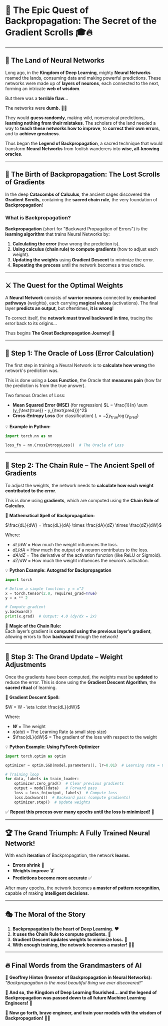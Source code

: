 # 📜 **The Epic Quest of Backpropagation: The Secret of the Gradient Scrolls** 🎓🔥

---

## 🌌 **The Land of Neural Networks**

Long ago, in the **Kingdom of Deep Learning**, mighty **Neural Networks** roamed the lands, consuming data and making powerful predictions. These networks were made up of **layers of neurons**, each connected to the next, forming an intricate **web of wisdom**.

But there was a **terrible flaw**…

The networks were **dumb.** 🤦‍♂️

They would **guess randomly**, making wild, nonsensical predictions, **learning nothing from their mistakes**. The scholars of the land needed a way to **teach these networks how to improve**, to **correct their own errors**, and to **achieve greatness**.

Thus began the **Legend of Backpropagation**, a sacred technique that would transform **Neural Networks** from foolish wanderers into **wise, all-knowing oracles**.

---

## 🏰 **The Birth of Backpropagation: The Lost Scrolls of Gradients**

In the deep **Catacombs of Calculus**, the ancient sages discovered the **Gradient Scrolls**, containing the **sacred chain rule**, the very foundation of **Backpropagation**!

### **What is Backpropagation?**

**Backpropagation** (short for "Backward Propagation of Errors") is the **learning algorithm** that trains Neural Networks by:

1. **Calculating the error** (how wrong the prediction is).
2. **Using calculus (chain rule) to compute gradients** (how to adjust each weight).
3. **Updating the weights** using **Gradient Descent** to minimize the error.
4. **Repeating the process** until the network becomes a true oracle.

---

## ⚔️ **The Quest for the Optimal Weights**

A **Neural Network** consists of **warrior neurons** connected by **enchanted pathways** (weights), each carrying **magical values** (activations). The final layer **predicts an output**, but oftentimes, **it is wrong**!

To correct itself, the **network must travel backward in time**, tracing the error back to its origins…

Thus begins **The Great Backpropagation Journey!** 🏹

---

## 📜 **Step 1: The Oracle of Loss (Error Calculation)**

The first step in training a Neural Network is to **calculate how wrong** the network's prediction was.

This is done using a **Loss Function**, the Oracle that **measures pain** (how far the prediction is from the true answer).

Two famous Oracles of Loss:

- **Mean Squared Error (MSE)** (for regression) $L = \frac{1}{n} \sum (y_{\text{true}} - y_{\text{pred}})^2$
- **Cross-Entropy Loss** (for classification) $L = - \sum y_{\text{true}} \log(y_{\text{pred}})$

💡 **Example in Python:**

```python
import torch.nn as nn

loss_fn = nn.CrossEntropyLoss()  # The Oracle of Loss

```

---

## 📜 **Step 2: The Chain Rule – The Ancient Spell of Gradients**

To adjust the weights, the network needs to **calculate how each weight contributed to the error**.

This is done using **gradients**, which are computed using the **Chain Rule of Calculus**.

🔮 **Mathematical Spell of Backpropagation:**

$\frac{dL}{dW} = \frac{dL}{dA} \times \frac{dA}{dZ} \times \frac{dZ}{dW}$

Where:

- $dL/dW$ = How much the weight influences the loss.
- $dL/dA$ = How much the output of a neuron contributes to the loss.
- $dA/dZ$ = The derivative of the activation function (like ReLU or Sigmoid).
- $dZ/dW$ = How much the weight influences the neuron’s activation.

💡 **Python Example: Autograd for Backpropagation**

```python
import torch

# Define a simple function: y = x^2
x = torch.tensor(2.0, requires_grad=True)
y = x ** 2

# Compute gradient
y.backward()
print(x.grad)  # Output: 4.0 (dy/dx = 2x)

```

🔮 **Magic of the Chain Rule:**  
Each layer’s gradient is **computed using the previous layer’s gradient**, allowing errors to flow **backward** through the network!

---

## 📜 **Step 3: The Grand Update – Weight Adjustments**

Once the gradients have been computed, the weights must be **updated** to reduce the error. This is done using the **Gradient Descent Algorithm**, the **sacred ritual** of learning.

🔮 **Gradient Descent Spell:**

$W = W - \eta \cdot \frac{dL}{dW}$

Where:

- **$W$** = The weight
- $η (eta)$  = The Learning Rate (a small step size)
- $\frac{dL}{dW}$ = The gradient of the loss with respect to the weight

💡 **Python Example: Using PyTorch Optimizer**

```python
import torch.optim as optim

optimizer = optim.SGD(model.parameters(), lr=0.01)  # Learning rate = 0.01

# Training loop
for data, labels in train_loader:
    optimizer.zero_grad()  # Clear previous gradients
    output = model(data)   # Forward pass
    loss = loss_fn(output, labels)  # Compute loss
    loss.backward()  # Backward pass (compute gradients)
    optimizer.step()  # Update weights

```

✅ **Repeat this process over many epochs until the loss is minimized!** 🎉

---

## 🏆 **The Grand Triumph: A Fully Trained Neural Network!**

With each **iteration** of Backpropagation, the network **learns**.

- **Errors shrink** 🔽
- **Weights improve** 🏋️
- **Predictions become more accurate** ✅

After many epochs, the network becomes **a master of pattern recognition**, capable of making **intelligent decisions**.

---

## 🎭 **The Moral of the Story**

1. **Backpropagation is the heart of Deep Learning.** ❤️
2. **It uses the Chain Rule to compute gradients.** 🔗
3. **Gradient Descent updates weights to minimize loss.** 🎯
4. **With enough training, the network becomes a master!** 🧙‍♂️

---

## 🔥 **Final Words from the Grandmasters of AI**

🏅 **Geoffrey Hinton (Inventor of Backpropagation in Neural Networks):**  
_"Backpropagation is the most beautiful thing we ever discovered!"_

🏰 **And so, the Kingdom of Deep Learning flourished… and the legend of Backpropagation was passed down to all future Machine Learning Engineers!** 🏰

🐉 **Now go forth, brave engineer, and train your models with the wisdom of Backpropagation!** 🚀✨